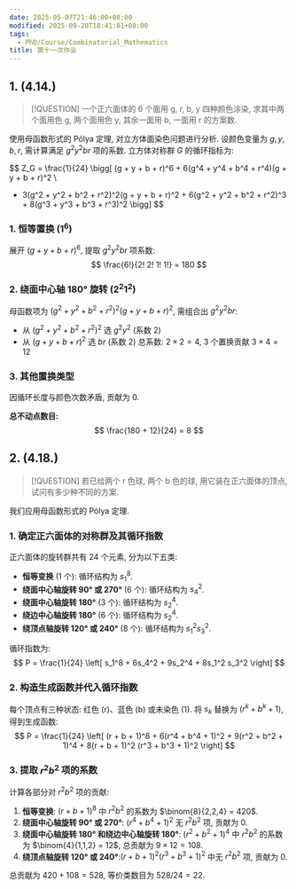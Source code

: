 ```yaml
---
date: 2025-05-07T21:46:00+08:00
modified: 2025-09-20T18:41:01+08:00
tags:
  - PhD/Course/Combinatorial_Mathematics
title: 第十一次作业
---
```


## 1. (4.14.)

> [!QUESTION]
> 一个正六面体的 6 个面用 g, r, b, y 四种颜色涂染, 求其中两个面用色 g, 两个面用色 y, 其余一面用 b, 一面用 r 的方案数.

使用母函数形式的 Pólya 定理, 对立方体面染色问题进行分析. 设颜色变量为 $g, y, b, r$, 需计算满足 $g^2 y^2 b r$ 项的系数. 立方体对称群 $G$ 的循环指标为:

$$
Z_G = \frac{1}{24} \bigg[ 
(g + y + b + r)^6 + 6(g^4 + y^4 + b^4 + r^4)(g + y + b + r)^2 \\ 
+ 3(g^2 + y^2 + b^2 + r^2)^2(g + y + b + r)^2 + 6(g^2 + y^2 + b^2 + r^2)^3 + 8(g^3 + y^3 + b^3 + r^3)^2 
\bigg]
$$

### 1. 恒等置换 ($1^6$)

展开 $(g + y + b + r)^6$, 提取 $g^2 y^2 b r$ 项系数:
$$
\frac{6!}{2! 2! 1! 1!} = 180
$$

### 2. 绕面中心轴 180° 旋转 ($2^2 1^2$)

母函数项为 $(g^2 + y^2 + b^2 + r^2)^2 (g + y + b + r)^2$, 需组合出 $g^2 y^2 b r$:
- 从 $(g^2 + y^2 + b^2 + r^2)^2$ 选 $g^2 y^2$ (系数 2)
- 从 $(g + y + b + r)^2$ 选 $br$ (系数 2)
总系数: $2 \times 2 = 4$, 3 个置换贡献 $3 \times 4 = 12$

### 3. 其他置换类型

因循环长度与颜色次数矛盾, 贡献为 0.

**总不动点数目:**
$$
\frac{180 + 12}{24} = 8
$$

## 2. (4.18.)

> [!QUESTION]
> 若已给两个 r 色球, 两个 b 色的球, 用它装在正六面体的顶点, 试问有多少种不同的方案.

我们应用母函数形式的 Pólya 定理.

### 1. 确定正六面体的对称群及其循环指数

正六面体的旋转群共有 24 个元素, 分为以下五类:
- **恒等变换** (1 个): 循环结构为 $s_1^8$.
- **绕面中心轴旋转 90° 或 270°** (6 个): 循环结构为 $s_4^2$.
- **绕面中心轴旋转 180°** (3 个): 循环结构为 $s_2^4$.
- **绕边中心轴旋转 180°** (6 个): 循环结构为 $s_2^4$.
- **绕顶点轴旋转 120° 或 240°** (8 个): 循环结构为 $s_1^2 s_3^2$.

循环指数为:
$$
P = \frac{1}{24} \left[ s_1^8 + 6s_4^2 + 9s_2^4 + 8s_1^2 s_3^2 \right]
$$

### 2. 构造生成函数并代入循环指数

每个顶点有三种状态: 红色 (r)、蓝色 (b) 或未染色 (1). 将 $s_k$ 替换为 $(r^k + b^k + 1)$, 得到生成函数:
$$
P = \frac{1}{24} \left[ (r + b + 1)^8 + 6(r^4 + b^4 + 1)^2 + 9(r^2 + b^2 + 1)^4 + 8(r + b + 1)^2 (r^3 + b^3 + 1)^2 \right]
$$

### 3. 提取 $r^2 b^2$ 项的系数

计算各部分对 $r^2 b^2$ 项的贡献:
1. **恒等变换**: $(r + b + 1)^8$ 中 $r^2 b^2$ 的系数为 $\binom{8}{2,2,4} = 420$.
2. **绕面中心轴旋转 90° 或 270°**: $(r^4 + b^4 + 1)^2$ 无 $r^2 b^2$ 项, 贡献为 $0$.
3. **绕面中心轴旋转 180° 和绕边中心轴旋转 180°**: $(r^2 + b^2 + 1)^4$ 中 $r^2 b^2$ 的系数为 $\binom{4}{1,1,2} = 12$, 总贡献为 $9 \times 12 = 108$.
4. **绕顶点轴旋转 120° 或 240°**:$(r + b + 1)^2 (r^3 + b^3 + 1)^2$ 中无 $r^2 b^2$ 项, 贡献为 $0$.

总贡献为 $420 + 108 = 528$, 等价类数目为 $528 / 24 = 22$.
